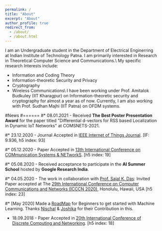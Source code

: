 ```yaml
---
permalink: /
title: "About"
excerpt: "About"
author_profile: true
redirect_from: 
  - /about/
  - /about.html
---
```


I am an Undergraduate student in the Department of Electrical Enginerring at Indian Institute of Technology Patna. I am primarily interested in Research in Theoretical Computer Science and Communications.\\
My specific research Interests include: 
* Information and Coding Theory
* Information-theoretic Security and Privacy
* Cryptography
* Wireless Communications\\
I have been working under Prof. Amitalok Budkuley (IIT Kharagpur) on Information-theoretic security and cryptography for almost a year as of now. Currently, I am also working with Prof. Sudhan Majhi (IIT Patna) on OFDM systems.


#News
#======
#* 08.01.2021 - Received **The Best Poster Presentation Award** for the paper titled "Differential d-vectors for RSS based Localization in Dynamic IoT Networks" at COMSNETS-2021.

#* 23.12.2020 - Journal Accepted in [IEEE Internet of Things Journal](https://ieee-iotj.org/). [IF: 9.936, h5 index: 93]

#* 05.12.2020 - Paper Accepted in [13th International Conference on COMmunication Systems & NETworkS](https://www.comsnets.org/accepted_posters.html). [h5 index: 19]

#* 05.08.2020 - Received acceptance to participate in the **AI Summer School** hosted by **Google Research India**.

#* 04.05.2020 - The work in collaboration with [Prof. Sajal K. Das](https://sites.google.com/a/mst.edu/sdas/): Invited Paper accepted at The [29th International Conference on Computer Communications and Networks (ICCCN 2020)](http://www.icccn.org/icccn20/index.html), Honolulu, Hawaii, USA [h5 index: 23]

#* [May 2020] Made a [RoadMap](https://piyushtiwary31.gitbook.io/ml-roadmap/) for Beginners to get started with Machine Learning. Thanks [Nischal](https://github.com/Nish-19) & [Joshika](https://github.com/joshika1087) for their Contribution in this. 

* 18.09.2018 - Paper Accepted in [20th International Conference of Discrete Computing and Networking](https://events.csa.iisc.ac.in/icdcn2019/index.htm). [h5 index: 18]

